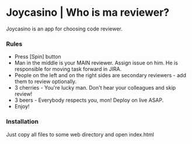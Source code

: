 # Joycasino | Who is ma reviewer?

Joycasino is an app for choosing code reviewer.

### Rules
  - Press [Spin] button
  - Man in the middle is your MAIN reviewer. Assign issue on him. He is responsible for moving task forward in JIRA.
  - People on the left and on the right sides are secondary reviewers - add them to review optionally.
  - 3 cherries - You're lucky man. Don't hear your colleagues and skip review!
  - 3 beers - Everybody respects you, mon! Deploy on live ASAP.
  - Enjoy!

### Installation

Just copy all files to some web directory and open index.html


